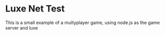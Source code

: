 Luxe Net Test
=============

This is a small example of a multyplayer game, using node.js as the game server
and luxe
